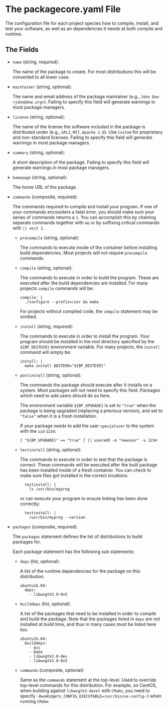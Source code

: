 The packagecore.yaml File
=========================

The configuration file for each project species how to compile, install, and
test your software, as well as an dependencies it needs at both compile and
runtime.


The Fields
----------

* `name` (string, required):

    The name of the package to create. For most distributions this will be
    converted to all lower case.

* `maintainer` (string, optional):

    The name and email address of the package maintainer (e.g.,
    `John Doe <john@doe.org>`). Failing to specify this field will generate
    warnings in most package managers.

* `license` (string, optional):
    
    The name of the license the software included in the package is
    distributed under (e.g., `GPL2`, `MIT`, `Apache 2.0`).  Use `Custom`
    for proprietary and non-standard licenses. Failing to specify this field
    will generate warnings in most package managers.

* `summary` (string, optional):

    A short description of the package. Failing to specify this field
    will generate warnings in most package managers.


* `homepage` (string, optional):

    The home URL of the package.


* `commands` (composite, required):

    The commands required to compile and install your program. If one of your
    commands encounters a fatal error, you should make sure your series of
    commands returns a `1`. You can accomplish this by chaining separate
    commands together with `&&` or by suffixing critical commands with
    `|| exit 1`.

    - `precompile` (string, optional):

        The commands to execute inside of the container before installing build
        dependencies. Most projects will not require `precompile` commands.

    - `compile` (string, optional):

        The commands to execute in order to build the program. These are
        executed after the build dependencies are installed. For many projects
        `compile` commands will be:

        ```
        compile: |
          ./configure --prefix=/usr && make
        ```
        For projects without compiled code, the `compile` statement may be
        omitted.

    - `install` (string, required):

        The commands to execute in order to install the program. Your program
        should be installed in the root directory specified by the
        `${BP_DESTDIR}` environment variable. For many projects, the `install`
        command will simply be:

        ```
        install: |
          make install DESTDIR="${BP_DESTDIR}"
        ```

    - `postinstall` (string, optional):

        The commands the package should execute after it installs on a system.
        Most packages will not need to specify this field. Packages which need
        to add users should do so here. 

        The environment variable
        `${BP_UPGRADE}` is set to `"true"` when the package is being upgraded
        (replacing a previous version), and set to `"false"` when it is a fresh
        installation.

        If your package needs to add the user `specialuser` to the system with
        the `uid` `1234`:

        ```
        [ "${BP_UPGRADE}" == "true" ] || useradd -m "newuser" -u 1234
        ```

    - `testinstall` (string, optional):

        The commands to execute in order to test that the package is correct.
        These commands will be executed after the built package has been
        installed inside of a fresh container. You can check to make sure files
        got installed in the correct locations:

        ```
          testinstall: |
            ls /usr/bin/myprog
        ```

        or can execute your program to ensure linking has been done correctly:

        ```
          testinstall: |
            /usr/bin/myprog --version
        ```

* `packages` (composite, required):

    The `packages` statement defines the list of distributions to build packages
    for.

    Each package statement has the following sub statements:

    - `deps` (list, optional):

        A list of the runtime dependencies for the
        package on this distribution.

        ```
        ubuntu16.04:
          deps:
            - libwxgtk3.0-0v5
        ```

    - `builddeps` (list, optional):

        A list of the packages that need to be
        installed in order to compile and build the package.
        Note that the packages listed in `deps` are not installed at build
        time, and thus in many cases must be listed here too.

        ```
        ubuntu16.04:
          builddeps:
            - gcc
            - make
            - libwxgtk3.0-dev
            - libwxgtk3.0-0v5
        ```

    - `commands` (composite, optional):

        Same as the `commands` statement at the top-level. Used to override
        top-level commands for this distribution. For example, on CentOS, when
        building against `libwxgtk3-devel` with `CMake`, you need to specify
        `-DwxWidgets_CONFIG_EXECUTABLE=/usr/bin/wx-config-3` when running
        `CMake`.


